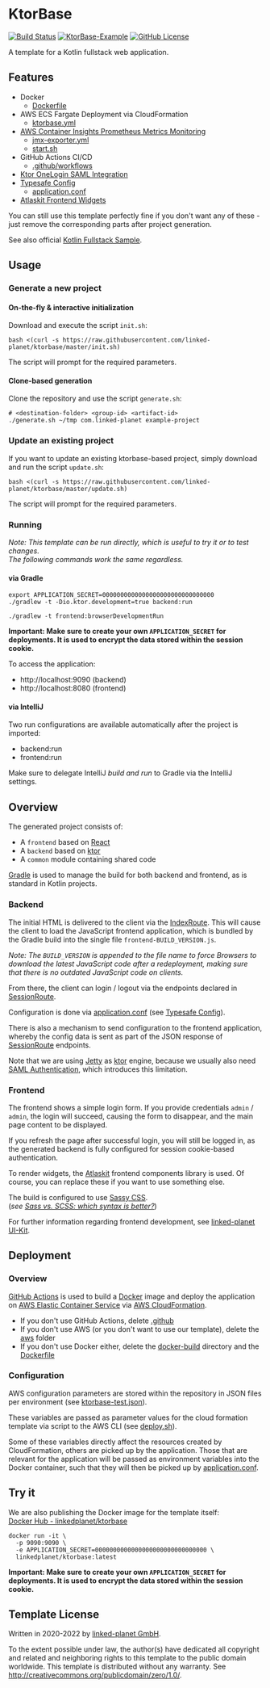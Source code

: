 # KtorBase
[![Build Status](https://github.com/linked-planet/ktorbase/actions/workflows/ktorbase.yml/badge.svg)](https://github.com/linked-planet/ktorbase/actions/workflows/ktorbase.yml)
[![KtorBase-Example](https://github.com/linked-planet/ktorbase/actions/workflows/ktorbase-example.yml/badge.svg)](https://github.com/linked-planet/ktorbase/actions/workflows/ktorbase-example.yml)
[![GitHub License](https://img.shields.io/badge/license-CC0%201.0%20Universal-blue.svg?style=flat)](https://creativecommons.org/publicdomain/zero/1.0/legalcode)

A template for a Kotlin fullstack web application.


## Features
- Docker
  - [Dockerfile](Dockerfile)
- AWS ECS Fargate Deployment via CloudFormation
  - [ktorbase.yml](aws/templates/ktorbase.yml)
- [AWS Container Insights Prometheus Metrics Monitoring][aws-prometheus]
  - [jmx-exporter.yml](docker-build/jmx-exporter.yml)
  - [start.sh](docker-build/start.sh)
- GitHub Actions CI/CD
  - [.github/workflows](.github/workflows)
- [Ktor OneLogin SAML Integration][ktor-onelogin-saml]
- [Typesafe Config][tsconfig]
  - [application.conf](backend/src/main/resources/application.conf)
- [Atlaskit Frontend Widgets][atlaskit]

You can still use this template perfectly fine if you don't want any of these - just remove the corresponding parts
after project generation.

See also official [Kotlin Fullstack Sample][kotlin-fullstack-sample].


## Usage

### Generate a new project

#### On-the-fly & interactive initialization
Download and execute the script `init.sh`:
```
bash <(curl -s https://raw.githubusercontent.com/linked-planet/ktorbase/master/init.sh)
```

The script will prompt for the required parameters.

#### Clone-based generation
Clone the repository and use the script `generate.sh`:
```
# <destination-folder> <group-id> <artifact-id>
./generate.sh ~/tmp com.linked-planet example-project
```

### Update an existing project

If you want to update an existing ktorbase-based project, simply download and run the script `update.sh`: 
```
bash <(curl -s https://raw.githubusercontent.com/linked-planet/ktorbase/master/update.sh)
```

The script will prompt for the required parameters.

### Running
*Note: This template can be run directly, which is useful to try it or to
test changes.  
The following commands work the same regardless.*

#### via Gradle
```
export APPLICATION_SECRET=0000000000000000000000000000000
./gradlew -t -Dio.ktor.development=true backend:run
```
```
./gradlew -t frontend:browserDevelopmentRun
```
**Important: Make sure to create your own `APPLICATION_SECRET` for deployments.
It is used to encrypt the data stored within the session cookie.**

To access the application:
- http://localhost:9090 (backend)
- http://localhost:8080 (frontend)

#### via IntelliJ
Two run configurations are available automatically after the project is imported:
- backend:run
- frontend:run

Make sure to delegate IntelliJ *build and run* to Gradle via the IntelliJ settings.


## Overview
The generated project consists of:

- A `frontend` based on [React][react]
- A `backend` based on [ktor][ktor]
- A `common` module containing shared code

[Gradle][gradle] is used to manage the build for both backend and frontend,
as is standard in Kotlin projects.


### Backend
The initial HTML is delivered to the client via the
[IndexRoute](backend/src/main/kotlin/com/linkedplanet/ktorbase/routes/IndexRoute.kt).
This will cause the client to load the JavaScript frontend
application, which is bundled by the Gradle build into the single
file `frontend-BUILD_VERSION.js`.

*Note: The `BUILD_VERSION` is appended to the file name to force
Browsers to download the latest JavaScript code after a redeployment,
making sure that there is no outdated JavaScript code on clients.*

From there, the client can login / logout via the endpoints declared
in [SessionRoute](backend/src/main/kotlin/com/linkedplanet/ktorbase/routes/SessionRoute.kt).

Configuration is done via [application.conf](backend/src/main/resources/application.conf)
(see [Typesafe Config][tsconfig]).

There is also a mechanism to send configuration to the frontend
application, whereby the config data is sent as part of the JSON
response of [SessionRoute](backend/src/main/kotlin/com/linkedplanet/ktorbase/routes/SessionRoute.kt)
endpoints.

Note that we are using [Jetty][jetty] as [ktor][ktor] engine, because we usually also
need [SAML Authentication][ktor-onelogin-saml], which introduces this
limitation.


### Frontend
The frontend shows a simple login form. If you provide credentials
`admin` / `admin`, the login will succeed, causing the form to
disappear, and the main page content to be displayed.

If you refresh the page after successful login, you will still be
logged in, as the generated backend is fully configured for
session cookie-based authentication.

To render widgets, the [Atlaskit][atlaskit] frontend
components library is used. Of course, you can replace these if you
want to use something else.

The build is configured to use [Sassy CSS][sass].  
(*see [Sass vs. SCSS: which syntax is better?][sassy-vs-scss]*)

For further information regarding frontend development, see
[linked-planet UI-Kit][ui-kit].


## Deployment
### Overview
[GitHub Actions][github-actions] is used to build a
[Docker][docker] image and deploy the application on
[AWS Elastic Container Service][aws-ecs] via [AWS CloudFormation][aws-cloudformation].

- If you don't use GitHub Actions, delete [.github](.github)
- If you don't use AWS (or you don't want to use our template), delete
  the [aws](aws) folder
- If you don't use Docker either, delete the [docker-build](docker-build) directory
  and the [Dockerfile](Dockerfile)

### Configuration
AWS configuration parameters are stored within the repository in JSON files per
environment (see [ktorbase-test.json](aws/templates/ktorbase-test.json)).

These variables are passed as parameter values for the cloud formation template
via script to the AWS CLI (see [deploy.sh](pipelines/deploy.sh)).

Some of these variables directly affect the resources created by CloudFormation,
others are picked up by the application. Those that are relevant for the application
will be passed as environment variables into the Docker container, such that they will
then be picked up by [application.conf](backend/src/main/resources/application.conf).


## Try it
We are also publishing the Docker image for the template itself:  
[Docker Hub - linkedplanet/ktorbase](https://hub.docker.com/repository/docker/linkedplanet/ktorbase)  
```
docker run -it \
  -p 9090:9090 \
  -e APPLICATION_SECRET=0000000000000000000000000000000 \
  linkedplanet/ktorbase:latest
```

**Important: Make sure to create your own `APPLICATION_SECRET` for deployments.
It is used to encrypt the data stored within the session cookie.**



## Template License
Written in 2020-2022 by [linked-planet GmbH](https://www.linked-planet.com).

To the extent possible under law, the author(s) have dedicated all copyright and related
and neighboring rights to this template to the public domain worldwide.
This template is distributed without any warranty. See <http://creativecommons.org/publicdomain/zero/1.0/>.


[g8]: http://www.foundweekends.org/giter8/
[react]: https://reactjs.org/
[ktor]: https://ktor.io/
[gradle]: https://gradle.org/
[tsconfig]: https://github.com/lightbend/config/
[atlaskit]: https://atlaskit.atlassian.com/
[sass]: https://sass-lang.com/
[sassy-vs-scss]: http://thesassway.com/editorial/sass-vs-scss-which-syntax-is-better
[ktor-onelogin-saml]: https://github.com/linked-planet/ktor-onelogin-saml
[github-actions]: https://github.com/features/actions
[docker]: https://www.docker.com/
[aws-ecs]: https://aws.amazon.com/ecs/
[aws-cloudformation]: https://aws.amazon.com/cloudformation/
[collectd]: https://collectd.org/
[kotlin-fullstack-sample]: https://github.com/Kotlin/kotlin-full-stack-application-demo
[jetty]: https://www.eclipse.org/jetty/
[aws-prometheus]: https://docs.aws.amazon.com/AmazonCloudWatch/latest/monitoring/ContainerInsights-Prometheus.html
[ui-kit]: https://github.com/linked-planet/ui-kit
